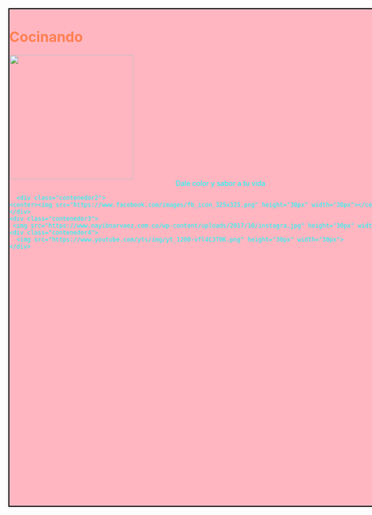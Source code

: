 <html>
  <head>
    <tittle></tittle>
 <style>
   .contenedor{
   text-aling: center;
   background: LightPink;
   border: 2px solid black;
   height: 1000px;
   width: 850px;
   float: left;
   }
    .contenedor2{
   text-aling: above;
   background: Image;
   border: 2px solid black;
   height: 30px;
   width: 30px;
   float: right;
   }
    .contenedor3{
   text-aling: above;
   background: Image;
   border: 2px solid black;
   height: 30px;
   width: 30px;
   float: right;
   }
    .contenedor4{
   text-aling: above;
   background: Image;
   border: 2px solid black;
   height: 30px;
   width: 30px;
   float: right;
   }
    </style>
  </head>
  <body>
    <div class="contenedor">
      <h1><font color="Coral">Cocinando</h1>
        <img src="https://t3.ftcdn.net/jpg/00/37/54/08/500_F_37540842_yhRP0cjzROZDg4wNDlehdwyrYhOjD1C2.jpg" height="250" width="250">
        <font color="Aqua"><center>Dale color y sabor a tu vida</center>
 
      <div class="contenedor2">
    <center><img src="https://www.facebook.com/images/fb_icon_325x325.png" height="30px" width="30px"></center>
    </div>
    <div class="contenedor3">
     <img src="https://www.nayibnarvaez.com.co/wp-content/uploads/2017/10/instagra.jpg" height="30px" width="30px">
    <div class="contenedor4">
      <img src="https://www.youtube.com/yts/img/yt_1200-vfl4C3T0K.png" height="30px" width="30px">
    </div>
    
